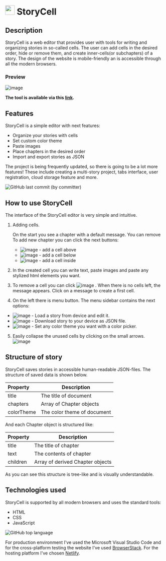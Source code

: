 # <img src="https://github.com/tasiya1/story-cell/blob/main/icons/logo-small.png?raw=true" height="30"/> StoryCell



## Description

StoryCell is a web editor that provides user with tools for writing and organizing stories in so-called cells. The user can add cells in the desired order, hide or remove them, and create inner-cells(or subchapters) of a story. The design of the website is mobile-friendly an is accessible through all the modern browsers.



### Preview

![image](https://github.com/tasiya1/story-cell/assets/89709254/2f74f373-ad63-450e-8b8d-73b616e3d2d8)

**The tool is available via this [link](https://storycell.netlify.app/).**



## Features

StoryCell is a simple editor with next features:

- Organize your stories with cells
- Set custom color theme
- Paste images
- Place chapters in the desired order
- Import and export stories as JSON



The project is being frequently updated, so there is going to be a lot more features! These include creating a multi-story project, tabs interface, user registration, cloud storage feature and more. 

![GitHub last commit (by committer)](https://img.shields.io/github/last-commit/tasiya1/story-cell)

## How to use StoryCell

The interface of the StoryCell editor is very simple and intuitive.

1. Adding cells.

   On the start you see a chapter with a default message. You can remove  To add new chapter you can click the next buttons:

    - ![image](https://github.com/tasiya1/story-cell/assets/89709254/b628cbe3-30b3-4fa7-a73a-6f0bbf639c4f) - add a cell above
    - ![image](https://github.com/tasiya1/story-cell/assets/89709254/305ba991-f67c-4dae-843b-6f93a01a649c) - add a cell below
    - ![image](https://github.com/tasiya1/story-cell/assets/89709254/9477224e-cf36-4b08-8d40-45923e154ae8) - add a cell inside

2. In the created cell you can write text, paste images and paste any stylized html elements you want.

3. To remove a cell you can click ![image](https://github.com/tasiya1/story-cell/assets/89709254/13157a42-06ef-4313-8fca-ea2552df2762)
 . When there is no cells left, the message appears. Click on a message to create a first cell.

4.  On the left there is menu button. The menu sidebar contains the next options:

   - ![image](https://github.com/tasiya1/story-cell/assets/89709254/d280741a-62a7-46e9-b103-f9092e01996c) - Load a story from device and edit it.
   - ![image](https://github.com/tasiya1/story-cell/assets/89709254/c262b665-cffe-4361-b867-4f8374cede28) - Download story to your device as JSON file.
   - ![image](https://github.com/tasiya1/story-cell/assets/89709254/8187839c-b1f4-41d3-9244-6aaaf133e010) - Set any color theme you want with a color picker.

5. Easily collapse the unused cells by clicking on the small arrows.
   ![image](https://github.com/tasiya1/story-cell/assets/89709254/fb243a47-2e26-4fe3-ba0f-1636fd9e073e)


## Structure of story

StoryCell saves stories in accessible human-readable JSON-files.
The structure of saved data is shown below.

| Property   | Description                 |
| :--------- | --------------------------- |
| title      | The title of document       |
| chapters   | Array of Chapter objects    |
| colorTheme | The color theme of document |

And each Chapter object is structured like:

| Property | Description                      |
| -------- | -------------------------------- |
| title    | The title of chapter             |
| text     | The contents of chapter          |
| children | Array of derived Chapter objects |

As you can see this structure is tree-like and is visually understandable.


## Technologies used

StoryCell is supported by all modern browsers and uses the standard tools:

- HTML
- CSS
- JavaScript

![GitHub top language](https://img.shields.io/github/languages/top/tasiya1/simple-write)

For production environment I've used the Microsoft Visual Studio Code and for the cross-platform testing the website I've used [BrowserStack](www.browserstack.com). For the hosting platform I've chosen [Netlify](https://www.netlify.com/).

